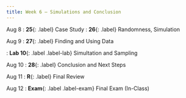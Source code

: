 ```yaml
---
title: Week 6 — Simulations and Conclusion
---
```


Aug 8
: **25**{: .label} Case Study
: **26**{: .label} Randomness, Simulation
  <!--: [Slides](#) &#8226; [Code](#)-->
  <!--: *Optional Reading*-->

Aug 9
: **27**{: .label} Finding and Using Data
  <!--: [Slides](#) &#8226; [Code](#)-->
  <!--: *Optional Reading*-->
: **Lab 10**{: .label .label-lab} Simultation and Sampling

Aug 10
: **28**{: .label} Conclusion and Next Steps
  <!--: [Slides](#) &#8226; [Code](#)-->
  <!--: *Optional Reading*-->

Aug 11
: **R**{: .label} Final Review
  <!--: [Slides](#) &#8226; [Code](#)-->

Aug 12
: **Exam**{: .label .label-exam} Final Exam (In-Class)
